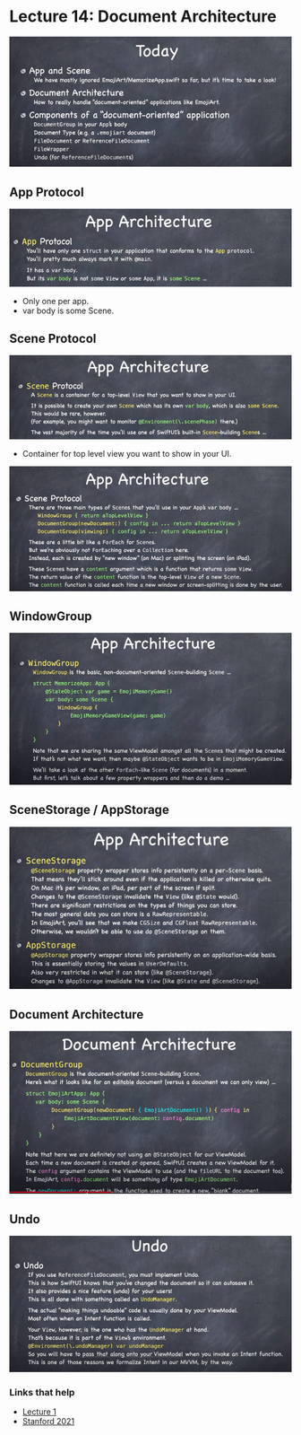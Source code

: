 # Lecture 14: Document Architecture

![](images/1.png)

## App Protocol

![](images/2.png)

- Only one per app.
- var body is some Scene.

## Scene Protocol

![](images/3.png)

- Container for top level view you want to show in your UI.

![](images/4.png)

## WindowGroup

![](images/5.png)

## SceneStorage / AppStorage

![](images/6.png)

## Document Architecture

![](images/7.png)

## Undo

![](images/8.png)

### Links that help

- [Lecture 1](https://www.youtube.com/watch?v=bqu6BquVi2M&ab_channel=Stanford)
- [Stanford 2021](https://cs193p.sites.stanford.edu/)



